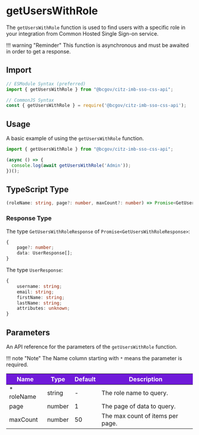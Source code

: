 # getUsersWithRole

The `getUsersWithRole` function is used to find users with a specific role in your integration from Common Hosted Single Sign-on service. 

!!! warning "Reminder"
    This function is asynchronous and must be awaited in order to get a response.

## Import

```JavaScript
// ESModule Syntax (preferred)
import { getUsersWithRole } from "@bcgov/citz-imb-sso-css-api";

// CommonJS Syntax
const { getUsersWithRole } = require('@bcgov/citz-imb-sso-css-api');
```

## Usage

A basic example of using the `getUsersWithRole` function.

```JavaScript
import { getUsersWithRole } from "@bcgov/citz-imb-sso-css-api";

(async () => {
  console.log(await getUsersWithRole('Admin'));
})();
```

## TypeScript Type

<!-- The following code block is auto generated when types in the package change. -->
<!-- TYPE: getUsersWithRole -->
```TypeScript
(roleName: string, page?: number, maxCount?: number) => Promise<GetUsersWithRoleResponse>;
```

### Response Type

The type `GetUsersWithRoleResponse` of `Promise<GetUsersWithRoleResponse>`:

<!-- The following code block is auto generated when types in the package change. -->
<!-- TYPE: GetUsersWithRoleResponse -->
```TypeScript
{
    page?: number;
    data: UserResponse[];
}
```

The type `UserResponse`:

<!-- The following code block is auto generated when types in the package change. -->
<!-- TYPE: UserResponse -->
```TypeScript
{
    username: string;
    email: string;
    firstName: string;
    lastName: string;
    attributes: unknown;
}
```

## Parameters

An API reference for the parameters of the `getUsersWithRole` function.

!!! note "Note"
    The Name column starting with `*` means the parameter is required.

<table>
  <!-- Table columns -->
  <thead>
    <tr>
      <th style="background: #6f19d9; color: white;">Name</th>
      <th style="background: #6f19d9; color: white;">Type</th>
      <th style="background: #6f19d9; color: white;">Default</th>
      <th style="background: #6f19d9; color: white;">Description</th>
    </tr>
  </thead>

  <!-- Table rows -->
  <tbody>
    <tr>
      <td>* roleName</td>
      <td>string</td>
      <td>-</td>
      <td>The role name to query.</td>
    </tr>
    <tr>
      <td>page</td>
      <td>number</td>
      <td>1</td>
      <td>The page of data to query.</td>
    </tr>
    <tr>
      <td>maxCount</td>
      <td>number</td>
      <td>50</td>
      <td>The max count of items per page.</td>
    </tr>
  </tbody>
</table>
